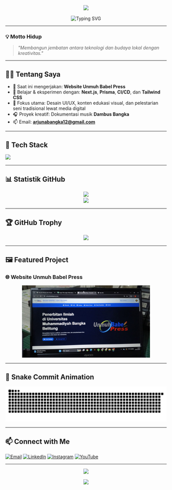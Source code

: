 <p align="center">
  <img src="https://capsule-render.vercel.app/api?type=waving&color=0e86d4&height=200&section=header&text=Hi%20👋%20I'm%20Arjuna&fontSize=40&fontColor=ffffff&animation=fadeIn" />
</p>

<p align="center">
  <img src="https://readme-typing-svg.demolab.com?font=Fira+Code&pause=1000&color=00F7FF&center=true&vCenter=true&width=435&lines=Frontend+Dev+%7C+Digital+Creator;Music+Lover+%7C+Melayu+Culture+Supporter" alt="Typing SVG" />
</p>

---

### 💡 Motto Hidup
> *"Membangun jembatan antara teknologi dan budaya lokal dengan kreativitas."*

---

## 👨‍💻 Tentang Saya

- 🔭 Saat ini mengerjakan: **Website Unmuh Babel Press**
- 🌱 Belajar & eksperimen dengan: **Next.js**, **Prisma**, **CI/CD**, dan **Tailwind CSS**
- 🧠 Fokus utama: Desain UI/UX, konten edukasi visual, dan pelestarian seni tradisional lewat media digital
- 🎧 Proyek kreatif: Dokumentasi musik **Dambus Bangka**
- 📫 Email: **arjunabangka12@gmail.com**

---

## 🚀 Tech Stack

<p align="left">
  <img src="https://skillicons.dev/icons?i=js,react,nextjs,nodejs,tailwind,figma,prisma,mysql,github,vscode" />
</p>

---

## 📊 Statistik GitHub

<p align="center">
  <img src="https://github-readme-stats.vercel.app/api?username=junaaxya&show_icons=true&theme=tokyonight&hide=issues" />
  <br />
  <img src="https://github-readme-streak-stats.herokuapp.com/?user=junaaxya&theme=tokyonight" />
</p>

---

## 🏆 GitHub Trophy

<p align="center">
  <img src="https://github-profile-trophy.vercel.app/?username=junaaxya&theme=onedark&no-frame=true&column=6" />
</p>

---

## 🖼️ Featured Project

### 🌐 Website Unmuh Babel Press
<p align="center">
  <a href="https://unmuhbabelpress.com">
    <img src="https://raw.githubusercontent.com/junaaxya/junaaxya/main/WhatsApp%20Image%202025-07-25%20at%2020.39.06.jpeg" width="400" alt="Preview Website Unmuh Babel Press" />
  </a>
</p>

---

## 🐍 Snake Commit Animation

![Snake animation](https://github.com/junaaxya/snk/blob/output/github-contribution-grid-snake.svg)


---

## 📫 Connect with Me

[![Email](https://img.shields.io/badge/email-arjuna21@gmail.com-blue?style=flat&logo=gmail)](mailto:arjunabangka12@gmail.com)
[![LinkedIn](https://img.shields.io/badge/-LinkedIn-0A66C2?style=flat&logo=linkedin&logoColor=white)]([https://linkedin.com/in/arjuna21](https://www.linkedin.com/in/arjuna-%E3%85%A4-698972263/))
[![Instagram](https://img.shields.io/badge/@navarta.creative-E4405F?style=flat&logo=instagram&logoColor=white)](https://instagram.com/navarta.creative)
[![YouTube](https://img.shields.io/badge/YouTube-LensaFakta-red?style=flat&logo=youtube)](https://youtube.com/@lensafakta21)

---

<p align="center">
  <img src="https://visitor-badge.laobi.icu/badge?page_id=junaaxya.junaaxya" />
</p>

<p align="center">
  <img src="https://capsule-render.vercel.app/api?section=footer&type=waving&color=0e86d4&height=120" />
</p>
